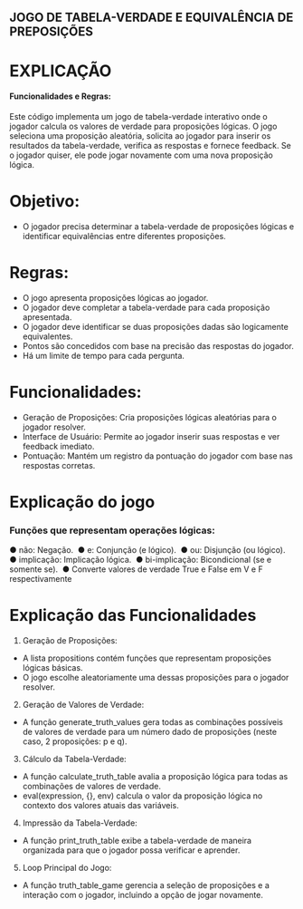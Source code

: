 ## JOGO DE TABELA-VERDADE E EQUIVALÊNCIA DE PREPOSIÇÕES

# EXPLICAÇÃO

#### Funcionalidades e Regras:

Este código implementa um jogo de tabela-verdade interativo onde o jogador calcula
os valores de verdade para proposições lógicas. O jogo seleciona uma proposição aleatória,
solicita ao jogador para inserir os resultados da tabela-verdade, verifica as respostas e
fornece feedback. Se o jogador quiser, ele pode jogar novamente com uma nova proposição
lógica.

# Objetivo:
- O jogador precisa determinar a tabela-verdade de proposições lógicas e identificar
equivalências entre diferentes proposições.

# Regras:
- O jogo apresenta proposições lógicas ao jogador.
- O jogador deve completar a tabela-verdade para cada proposição apresentada.
- O jogador deve identificar se duas proposições dadas são logicamente equivalentes.
- Pontos são concedidos com base na precisão das respostas do jogador.
- Há um limite de tempo para cada pergunta.

# Funcionalidades:
- Geração de Proposições: Cria proposições lógicas aleatórias para o jogador
resolver.
- Interface de Usuário: Permite ao jogador inserir suas respostas e ver feedback
imediato.
- Pontuação: Mantém um registro da pontuação do jogador com base nas respostas
corretas.

# Explicação do jogo
### Funções que representam operações lógicas:
● não: Negação.&nbsp;
● e: Conjunção (e lógico).&nbsp;
● ou: Disjunção (ou lógico).&nbsp;
● implicação: Implicação lógica.&nbsp;
● bi-implicação: Bicondicional (se e somente se).&nbsp;
● Converte valores de verdade True e False em V e F respectivamente &nbsp;

# Explicação das Funcionalidades
1. Geração de Proposições:
- A lista propositions contém funções que representam proposições lógicas
básicas.
- O jogo escolhe aleatoriamente uma dessas proposições para o jogador
resolver.
2. Geração de Valores de Verdade:
- A função generate_truth_values gera todas as combinações possíveis
de valores de verdade para um número dado de proposições (neste caso, 2
proposições: p e q).
3. Cálculo da Tabela-Verdade:
- A função calculate_truth_table avalia a proposição lógica para todas
as combinações de valores de verdade.
- eval(expression, {}, env) calcula o valor da proposição lógica no
contexto dos valores atuais das variáveis.
4. Impressão da Tabela-Verdade:
- A função print_truth_table exibe a tabela-verdade de maneira
organizada para que o jogador possa verificar e aprender.
5. Loop Principal do Jogo:
- A função truth_table_game gerencia a seleção de proposições e a
interação com o jogador, incluindo a opção de jogar novamente.
